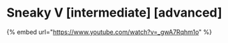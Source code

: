 # Sneaky V \[intermediate] \[advanced]

{% embed url="https://www.youtube.com/watch?v=_gwA7Rqhm1o" %}

